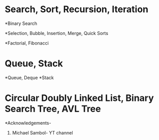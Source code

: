 # Search, Sort, Recursion, Iteration

*Binary Search

*Selection, Bubble, Insertion, Merge, Quick Sorts

*Factorial, Fibonacci

# Queue, Stack

*Queue, Deque
*Stack

# Circular Doubly Linked List, Binary Search Tree, AVL Tree

*Acknowledgements- 
1. Michael Sambol- YT channel
